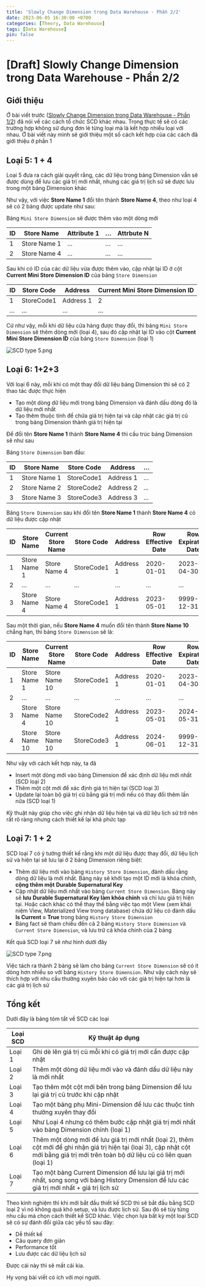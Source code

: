 ```yaml
---
title: 'Slowly Change Dimension trong Data Warehouse - Phần 2/2'
date: 2023-06-05 16:30:00 +0700
categories: [Theory, Data Warehouse]
tags: [Data Warehouse]
pin: false
---
```


# [Draft] Slowly Change Dimension trong Data Warehouse - Phần 2/2

## Giới thiệu

Ở bài viết trước ([Slowly Change Dimension trong Data Warehouse - Phần 1/2](https://vinhtran1.github.io/posts/Vie-Slowly-Change-Dimension-P1/)) đã nói về các cách tổ chức SCD khác nhau. Trong thực tế sẽ có các trường hợp không sử dụng đơn lẻ từng loại mà là kết hợp nhiều loại với nhau. Ở bài viết này mình sẽ giới thiệu một số cách kết hợp của các cách đã giới thiệu ở phần 1

## Loại 5: 1 + 4

Loại 5 đưa ra cách giải quyết rằng, các dữ liệu trong bảng Dimension vẫn sẽ được dùng để lưu các giá trị mới nhất, nhưng các giá trị lịch sử sẽ được lưu trong một bảng Dimension khác

Như vậy, với việc **Store Name 1** đổi tên thành **Store Name 4**, theo như loại 4 sẽ có 2 bảng được update như sau:

Bảng `Mini Store Dimension` sẽ được thêm vào một dòng mới

| ID | Store Name | Attribute 1 | … | Attrbute N |
| --- | --- | --- | --- | --- |
| 1 | Store Name 1 | … | … | … |
| 2 | Store Name 4 | … | … | … |

Sau khi có ID của các dữ liệu vừa được thêm vào, cập nhật lại ID ở cột **Current Mini Store Dimension ID** của bảng `Store Dimension`

| ID | Store Code | Address | Current Mini Store Dimension ID |
| --- | --- | --- | --- |
| 1 | StoreCode1 | Address 1 | 2 |
| … | … | … | … |

Cứ như vậy, mỗi khi dữ liệu cửa hàng được thay đổi, thì bảng `Mini Store Dimension` sẽ thêm dòng mới (loại 4), sau đó cập nhật lại ID vào cột **Current Mini Store Dimension ID** của bảng `Store Dimension` (loại 1)

![SCD type 5.png](https://images2.imgbox.com/b9/8e/CKR19inN_o.png)

## Loại 6: 1+2+3

Với loại 6 này, mỗi khi có một thay đổi dữ liệu bảng Dimension thì sẽ có 2 thao tác được thực hiện

- Tạo một dòng dữ liệu mới trong bảng Dimension và đánh dấu dòng đó là dữ liệu mới nhất
- Tạo thêm thuộc tính để chứa giá trị hiện tại và câp nhật các giá trị cũ trong bảng Dimension thành giá trị hiện tại

Để đổi tên **Store Name 1** thành **Store Name 4** thì cấu trúc bảng Dimension sẽ như sau

Bảng `Store Dimension` ban đầu:

| ID | Store Name | Store Code | Address | … |
| --- | --- | --- | --- | --- |
| 1 | Store Name 1 | StoreCode1 | Address 1 | … |
| 2 | Store Name 2 | StoreCode2 | Address 2 | ... |
| 3 | Store Name 3 | StoreCode3 | Address 3 | … |

Bảng `Store Dimension` sau khi đổi tên **Store Name 1** thành **Store Name 4** có dữ liệu được cập nhật

| ID | Store Name | Current Store Name | Store Code | Address | Row Effective Date | Row Expiration Date | Is Current | … |
| --- | --- | --- | --- | --- | --- | --- | --- | --- |
| 1 | Store Name 1 | Store Name 4 | StoreCode1 | Address 1 | 2020-01-01 | 2023-04-30 | False | … |
| 2 | … | … | … | … | … | … | … | ... |
| 3 | Store Name 4 | Store Name 4 | StoreCode1 | Address 1 | 2023-05-01 | 9999-12-31 | True | … |

Sau một thời gian, nếu **Store Name 4** muốn đổi tên thành **Store Name 10** chẳng hạn, thì bảng `Store Dimension` sẽ là:

| ID | Store Name | Current Store Name | Store Code | Address | Row Effective Date | Row Expiration Date | Is Current | … |
| --- | --- | --- | --- | --- | --- | --- | --- | --- |
| 1 | Store Name 1 | Store Name 10 | StoreCode1 | Address 1 | 2020-01-01 | 2023-04-30 | False | … |
| 2 | … | … | … | … | … | … | … | ... |
| 3 | Store Name 4 | Store Name 10 | StoreCode2 | Address 1 | 2023-05-01 | 2024-05-31 | False | … |
| 4 | Store Name 10 | Store Name 10 | StoreCode3 | Address 1 | 2024-06-01 | 9999-12-31 | True | … |

Như vậy với cách kết hợp này, ta đã 

- Insert một dòng mới vào bảng Dimension để xác định dữ liệu mới nhất (SCD loại 2)
- Thêm một cột mới để xác định giá trị hiện tại (SCD loại 3)
- Update lại toàn bộ giá trị cũ bằng giá trị mới nếu có thay đổi thêm lần nữa (SCD loại 1)

Kỹ thuật này giúp cho việc ghi nhận dữ liệu hiện tại và dữ liệu lịch sử trở nên rất rõ ràng nhưng cách thiết kế lại khá phức tạp

## Loại 7: 1 + 2

SCD loại 7 có ý tưởng thiết kế rằng khi một dữ liệu được thay đổi, dữ liệu lịch sử và hiện tại sẽ lưu lại ở 2 bảng Dimension riêng biệt:

- Thêm dữ liệu mới vào bảng `History Store Dimension`, đánh dấu rằng dòng dữ liệu là mới nhất. Bảng này sẽ khởi tạo một ID mới là khóa chính, **cộng thêm một** **Durable Supernatural Key**
- Cập nhật dữ liệu mới nhất vào bảng `Current Store Dimension`. Bảng này sẽ **lưu** **Durable Supernatural Key làm khóa chính** và chỉ lưu giá trị hiện tại. Hoặc cách khác có thể thay thế bằng việc tạo một View (xem khái niệm View, Materialized View trong database) chứa dữ liệu có đánh dấu **Is Current = True** trong bảng `History Store Dimension`
- Bảng fact sẽ tham chiếu đến cả 2 bảng `History Store Dimension` và `Current Store Dimension`, và lưu trữ cả khóa chính của 2 bảng

Kết quả SCD loại 7 sẽ như hình dưới đây

![SCD type 7.png](https://images2.imgbox.com/88/c7/KUet7RT0_o.png)

Việc tách ra thành 2 bảng sẽ làm cho bảng `Current Store Dimension` sẽ có ít dòng hơn nhiều so với bảng `History Store Dimension`. Như vậy cách này sẽ thích hợp với nhu cầu thường xuyên báo cáo với các giá trị hiện tại hơn là các giá trị lịch sử

## Tổng kết

Dưới đây là bảng tóm tắt về SCD các loại

| Loại SCD | Kỹ thuật áp dụng |
| --- | --- |
| Loại 1 | Ghi dè lên giá trị cũ mỗi khi có giá trị mới cần được cập nhật |
| Loại 2 | Thêm một dòng dữ liệu mới vào và đánh dấu dữ liệu này là mới nhất |
| Loại 3 | Tạo thêm một cột mới bên trong bảng Dimension để lưu lại giá trị cũ trước khi cập nhật |
| Loại 4 | Tạo một bảng phụ Mini-Dimension để lưu các thuộc tính thường xuyên thay đổi |
| Loại 5 | Như Loại 4 nhưng có thêm bước cập nhật giá trị mới nhất vào bảng Dimension chính (loại 1) |
| Loại 6 | Thêm một dòng mới để lưu giá trị mới nhất (loại 2), thêm cột mới để ghi nhận giá trị hiện tại (loại 3), cập nhật cột mới bằng giá trị mới trên toàn bộ dữ liệu cũ có liên quan (loại 1) |
| Loại 7 | Tạo một bảng Current Dimension để lưu lại giá trị mới nhất, song song với bảng History Dmension để lưu các giá trị mới nhất + giá trị lịch sử |

Theo kinh nghiệm thì khi mới bắt đầu thiết kế SCD thì sẽ bắt đầu bằng SCD loại 2 vì nó không quá khó setup, và lưu được lịch sử. Sau đó sẽ tùy từng nhu cầu mà chọn cách thiết kế SCD khác. Việc chọn lựa bất kỳ một loại SCD sẽ có sự đánh đổi giữa các yếu tố sau đây:

- Dễ thiết kế
- Câu query đơn giản
- Performance tốt
- Lưu được các dữ liệu lịch sử

Được cái này thì sẽ mất cái kia.

Hy vọng bài viết có ích với mọi người.